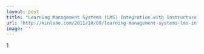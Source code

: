 ```yaml
---
layout: post
title: "Learning Management Systems (LMS) Integration with Instructure Canvas API"
url: 'http://kinlane.com/2011/10/08/learning-management-systems-lms-integration-with-instructure-canvas-api/'
image: ''
---
```


1